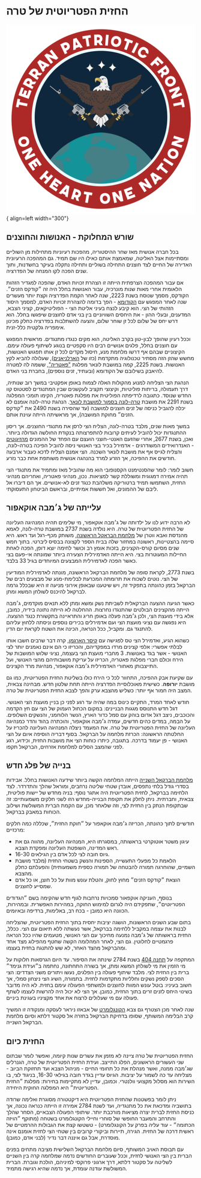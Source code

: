 # החזית הפטריוטית של טרה

![terran-patriotic-front](assets/terran-patriotic-front.png){ align=left width="300"}

## שורש המחלוקת - האנושות והחוצנים

בכל חברה אנושית מאז שחר ההיסטוריה, מהפכות רעיוניות מתחילות מן השוליים ומסתיימות אצל האליטה, שמאמצת אותם
כאילו היו שם תמיד. גם המהפכה הרעיונית האדירה של החיים לצד חוצנים התחילה בשוליים ותחילה נתקלה בעיקר בחשדנות,
ותוך שנים הפכה לקו המנחה של הפדרציה.

אם עבור המהפכה הצרפתית הייתה זו הצהרת זכויות האדם, שהפכה למגדיר הזהות הלאומית אחרי מאות שנות מונרכיה, עבור
האנושות בחלל היה זה ״קודקס הזנים״. הקודקס, מסמך שנוסח בשנת 2223, שנה לאחר הקמת הפדרציה וקצת יותר מעשרים
שנה לאחר המפגש עם [הקודומא](../זנים/קסנו-ויטה/01-kodoma.md) - הפך בדומה להצהרת זכויות האדם, למסמך היסוד הזהותי
של הצי. הוא קיבע לנצח בעיני אליטת הצי - הפוליטיקאים, קציני הצבא, המדענים, ובעלי ההון - את היחסים השוויוניים
בין בני אדם לחוצנים שיפגשו בחלל. הוא דרש יחס של שלום לכל זן שוחר שלום, והצעה להשתלבות בפדרציה כחלק מכינון
אימפריה גלקטית כלל-זנית.

וככל רעיון שהופך לבון-טון בקרב האליטה, הוא מקים כנגדו מתנגדים. מראשית המפגש עם חוצנים בחלל, פלגים אנושיים רבים
היו סקפטיים בנוגע לשיתוף פעולה עימם. הקיצוניים שבהם אף דרשו מלחמת מנע, חיסול מקדים לכל זן אותו תפגוש האנושות,
מחשש שהזן הזה מסתיר טכנולוגיה מתקדמת (כזו של [הארלניאנים](../פלגים/05-independent-entities.md#_2)), שעלולה להביא
לקץ האנושות. בשנת 2225, קמה במושבת לונאר מפלגת ["פאטריה"](../הצי%20האנושי/06-fleet-parties.md#pph), ששמה לה למטרה
להיאבק בשילובם של הקודומא (ובעתיד, זנים נוספים), בחברת בני האדם.

הנהגת הצי הצליחה למנוע מהקולות האלה לצמוח באופן אפקטיבי במשך רוב שנותיה, דרך תעמולה, בריתות פוליטיות, וקיצוצי
תקציב לעקשנים שבין המתנגדים לסטטוס קוו החדש שנוסד. כתגובה לרדיפתה הפוליטית את מפלגת פאטריה, הקימו תומכי
המפלגה בשנת 2291 את מושבת [טרה-לונה בסמוך למושבת לונאר](../מושבות%20הצי/08-former-colonies.md#_2). הנהגת טרה-לונה
אומנם לא יכלה להגביל כניסה של זנים חוצנים למושבה (עד שהסירה בשנת 2490 את ״קודקס הזנים״ מחוקת המושבה), אך מראשיתה
הייתה עוינת אותם.

במשך מאות שנים, מלבד בטרה-לונה, הצליח הצי לרסן את מתנגדי החוצנים. אך ריסון ההתנגדות יכול להוביל לעיתים קרובות
להתפרצותה בנקודת החולשה הגדולה ביותר. ואכן, בשנת 2677, אחרי שהזעם האנטי-חוצני הועצם עם הפחד של ההמונים
[מהזיגוטים](../זנים/מכה-ויטה/02-zigots.md) - האנדרואידים המשודרגים - אדמירל בכיר בצי האנושי ניסה להוביל הפיכה
בטרה-לונה, והצליח לגייס אף את מושבת לונאר השכנה. הצי אמנם הצליח לדכא כעבור ארבעה חודשים את ההפיכה, אך הזרע למרד
בהנהגה אנושית משותפת אחת כבר נזרע.

חשוב לומר: לומר שהסנטימנט הקסנופובי הוא מה שהוביל מאז ומתמיד את מתנגדי הצי תהיה אמירה דמגוגית ומשוללת קשר
למציאות. נכון, מנהיגי פאטריה, ואחריהם מנהיגי החזית, השתמשו תמיד ברטוריקה משלהבת כנגד זנים לא-אנושיים. אך הם
דיברו אל ליבם של ההמונים, ואל חששות אמיתיים, ובראשם הביטחון התעסוקתי.

## עלייתה של ג׳מבה אוקאפור

לא הרבה ידוע לנו על ילדותה של ג׳מבה אוקאפור, מי שלימים תהיה המנהיגה העליונה של החזית הפטריוטית של טרה. היא
נולדה בשנת 2737 במושבת טרה-לונה, לאמא מהנדסת ואבא ווטרן של
[מלחמת הבראקל הראשונה](../היסטוריה/03-brakkal-wars.md#-2731-2777), משותק מכף-רגל ועד ראש. היא סיימה בהצטיינות, ראשונה
במחזור שלה בבית הספר לקצונה בבסיס ליברטי. בתוך חמש שנים מסיום קורס-הקצינים, בזכות אומץ רב וכושר לחימה
יוצא דופן, הפכה לאחת החיילות המעוטרות בצי. היא הייתה האדמירלית הצעירה ביותר שמונתה אי-פעם בצי כאשר הפכה
לאדמירלית המבצעים המיוחדים בגיל 33 בלבד.

בשנת 2773, לקראת סופה של מלחמת הברקאל הראשונה, מונתה לאדמירלית המודיעין של הצי. נוטים לשכוח את תרומתה
המכרעת לבלימת-מנע של מבצעים רבים של הברקאל בזמן כהונתה בתפקיד זה, ויש שיטענו שבאופן אירוני מניעה זו היא
שבכלל גרמה לברקאל להיכנס לשולחן המשא ומתן.

כאשר הגיעה ההצעה הברקאלית לשביתת נשק ומשא ומתן ללא תנאים מוקדמים, ג׳מבה הייתה מהקצינים הבולטים
שהתנגדו נחרצות. ההחלטה לא הייתה נתונה בידיה, כמובן, אלא בידי מועצת הצי, ולכן ג׳מבה פעלה באופן חריג והתראיינה
בתקשורת כנגד ההצעה. היא נפגשה עם נציגי מועצת הצי ועם אדמירלים בכירים נוספים וניסתה ללחוץ עליהם להתנגד גם.
ומקביל, ככל הנראה, הכינה את השטח לקראת יום הדין.

כשהוא הגיע, ואדמירל הצי טס לפגישה עם [קיסר הארגמן](../פלגים/04-brakkal-empire.md#_3), קרה דבר שרבים חשבו אותו
לבלתי אפשרי: אלפי קצינים מרדו במפקדיהם, והכריזו כי הם אינם נאמנים יותר לצי האנושי -
אשר בגד באנושות. 3 מחברי מועצת הצי בעצמה, נציגי שלוש המושבות של הירח וכולם חברי מפלגת פאטריה, הכריזו על עריקת
מושבותיהם מהצי האנושי, ועל התייצבותן מאחורי האדמירלית ג׳מבה אוקאפור, מנהיגת מרד הקצינים.

עם שקיעת אבק ההפיכה, התחוור לכל כי הירח כולו בשליטת החזית הפטריוטית, כמו גם מושבת **יורופה**. כשישית
מאוכלוסיית הפדרציה הייתה תחת שלטון חדש. מבחינה צבאית, המצב היה חמור אף יותר: כשליש מהצבא ערק והפך
לצבא החזית הפטריוטית של טרה.

חודש לאחד המרד, התקיים כינוס במה שהיה עד רגע לפני כן בניין מועצת הצי האנושי. דגל חדש התנוסס מגגות
הבניינים: במקום הכחול העמוק של הצי עם חץ הקדמה והכוכבים, ניצב דגל אדום בוהק עם סמל כדור הארץ, הנשר
הלוחמני, והנשקים השלופים. על הבמה, במדים כהים חדשים, עמדה ג׳מבה אוקאפור, והוכתרה בהוד והדר כמנהיגה
העליונה של החזית הפטריוטית של טרה. את המעמד ניצלה המנהיגה העליונה להכריז על החלטתה הראשונה: הכרזת
מלחמה על הברקאל. בסוף דבריה הוסיפה איום על הצי האנושי - פן יעמוד בדרכה. בתגובה, כיתרו כוחות
הצי את מושבות החזית, וכידוע, רגע לפני שהמצב הסלים למלחמת אזרחים, הברקאל תקפו.

## בנייה של פלג חדש

[מלחמת הברקאל השנייה](../היסטוריה/03-brakkal-wars.md#_3) הייתה המלחמה הקשה ביותר שידעה האנושות בחלל.
אבידות בסדרי גודל בלתי נתפסים, אובדן שטחי שליטה נרחבים, ומוראל שהלך והתדרדר. לצד הלחימה בברקאל,
לחזית הפטריוטית היה אתגר נוסף: בניה מחדש של יישות פוליטית, צבאית, וחברתית. ניתן לחלק את תקופת הבנייה-מחדש
הזו לשני חלקים משמעותיים: זה שבתקופת הנתק בין החזית לצי, וזה שלאחר מכן, עם הקמת הברית המשולשת ושילוב
הכוחות במאבק בברקאל.

חודשיים לתוך כהונתה, הכריזה ג׳מבה אוקאפור על ״חוקת החזית״, שכללה כמה חלקים מרכזיים:

* עיגון משטר אוטוקרטי בראשותה, במסגרתו היא, המנהיגה העליונה, מהווה גם את ראש המדינה, השופטת העליונה
  ומפקדת הצבא.
* גיוס חובה לצי לכל אדם בין הגילאים 16-30.
* הלאמת כל מפעלי התעשייה, הספינות והנשק בשטחי החזית (מלבד מושבת השמיים, שהוחרגה תמורה להבטחה
  של תמורה כספית משמעותית) והפעלתם כחלק מהצבא.
* הוצאת ״קודקס הזנים״ מחוץ לחוק, והטלת עונש מוות על כל חוצן, או כל אדם שמסייע לחוצנים.

בנוסף, העניקה אוקפאור סמכויות נרחבות לגוף חדש שהקימה בשם ״הגדודים הפטריוטים״, שתפקידם היה לגרום
למימוש החוקה, במהירות האפשרית. ובמהירות, הכוונה היא כמובן - בכח רב, באלימות, ברדיפה ובאיומים.

בתום שבע השנים הראשונות, הושגה יציבות יחסית בתוך החזית הפטריוטית, שהצליחה לבנות את עצמה במקביל
ללחימה בברקאל, אשר נעשתה ללא תיאום עם הצי. ככלל, החזית בראשותה של ג׳מבה נמנעה מחיכוך עם הצי האנושי,
מטעמים שהיו ככל הנראה פרגמטיים לחלוטין. גם הצי, לאחר המהלומה הקשה שחטף מהפילוג מצד אחד ומהברקאל
מהצד האחר, לא שש להתנגח בחזית בעצמו.

המתקפה על [תחנה 404](../מושבות%20הצי/08-former-colonies.md#404) בשנת 2784 שינתה את הסיפור. עד היום הגרסאות
חלוקות על מי הזמין את מי לשולחן המשא ומתן, אך בשורה התחתונה, נחתמה ב״ועידת גנימד״ ברית בין החזית לצי.
מלבד שיתוף פעולה בין הפלגים, נעשו ויתורים משני הצדדים: הצי הסכים לספק נשקים וחלליות מתקדמות לחזית. בתמורה,
השיג הצי ניצחון סמלי, אך חשוב בעיניו: בוטל עונש המוות לחוצנים ולמשתפי הפעולה עימם בחזית. לא היה מדובר בשינוי
היחס לזנים זרים בתוך החזית, כמובן. אך הצי לא יכול היה להרשות לעצמו לשתף פעולה עם מי שעלולים לרצוח את אחד
מקציניו בעגינת ביניים.

שנה לאחר מכן הצטרף גם צבא [הקונגלומרט](../פלגים/02-celestial-congolomerate.md) של אבאזו ניראר לעסקה ומנקודה
זו המשיך קרב הבלימה המשותף, שסופו בדחיקת הברקאל בחזרה אל סקטור דלתא וסיום מלחמת הברקאל השנייה.

## החזית כיום

החזית הפטריוטית של טרה ציינה לא מזמן את עשרים שנות קיומה, ואפשר לומר שבתום שני העשורים הראשונים,
הפלג התייצב. ועידת החזית הפטריוטית של טרה, הגנרלים שג׳מבה ממנה, ואשר מנהלת את כל תחומי החיים -
מניהול הצבא ועד תחזוקת הביוב - מצליחה עד כה לשמור על יציבות. הגיוס עדיין בגדר חובה בגילאי 16-30, בניגוד לצי,
בו השירות הוא מסלול מקצועי וולנטרי. וכמובן, עדיין לא מתקיימות בחירות: מפלגת ״החזית הפטריוטית״ היא המפלגה
החוקית היחידה.

ניתן לומר בפשטנות שהחזית הפטריוטית היא דיקטטורה מסוגרת ואלימה שרודה בתושביה ומדכאת את כל מתנגדיה,
ועד לשנת 2784 אמירה זו הייתה כנראה נכונה, אך כניסת החזית לברית יצרה מציאות מורכבת יותר. שיתופי הפעולה
הצבאיים, הסחר שהלך והתרחב והמעבר החופשי של סוחרי וחיילי הקונגלומרט בשטחה (מתוקף ״הויזה הכתומה״ -
עוד עליה בפרק על הקונגלומרט) - טשטשו קצת את הגבולות ההרמטיים של ראשית דרכה של החזית. הגירה, תיירות
וביקורי קרובים בין שטחי הצי לחזית אומנם אינה מוסדרת, אבל גם איננה דבר נדיר (לבני אדם, כמובן).

עם תבוסת האויב המשותף, סיום מלחמת הברקאל השלישית מציבה מתחים בפנים הברית בין הצי האנושי לחזית,
וככל שעוברים החודשים נדמה שמלחמה קרה בין השניים לשליטה על סקטור דלתא, דרך ארגוני פרוקסי למיניהם,
הולכת וגוברת. הברית המשולשת עודנה עומדת, אך נדמה שהיא רגישה מתמיד.

